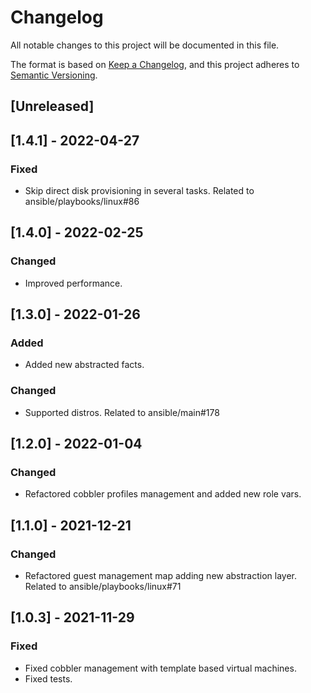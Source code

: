 # Changelog
All notable changes to this project will be documented in this file.

The format is based on [Keep a Changelog](https://keepachangelog.com/en/1.0.0/),
and this project adheres to [Semantic Versioning](https://semver.org/spec/v2.0.0.html).

## [Unreleased]

## [1.4.1] - 2022-04-27
### Fixed
- Skip direct disk provisioning in several tasks. Related to ansible/playbooks/linux#86

## [1.4.0] - 2022-02-25
### Changed
- Improved performance.

## [1.3.0] - 2022-01-26
### Added
- Added new abstracted facts.

### Changed
- Supported distros. Related to ansible/main#178

## [1.2.0] - 2022-01-04
### Changed
- Refactored cobbler profiles management and added new role vars.

## [1.1.0] - 2021-12-21
### Changed
- Refactored guest management map adding new abstraction layer. Related to ansible/playbooks/linux#71

## [1.0.3] - 2021-11-29
### Fixed
- Fixed cobbler management with template based virtual machines.
- Fixed tests.
